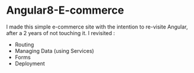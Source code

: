 # Angular8-E-commerce


I made this simple e-commerce site with the intention to re-visite Angular, after a 2 years of not touching it.
I revisited : 
  * Routing
  * Managing Data (using Services)
  * Forms
  * Deployment
